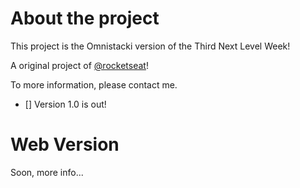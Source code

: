 # About the project 

This project is the Omnistacki version of the Third Next Level Week!

A original project of [@rocketseat](https://rocketseat.com.br/)!

To more information, please contact me.

- [] Version 1.0 is out! 

# Web Version

Soon, more info...
